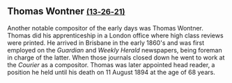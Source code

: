 ## Thomas Wontner <small>[(13‑26‑21)](https://brisbane.discovereverafter.com/profile/31958933 "Go to Memorial Information" )</small>

Another notable compositor of the early days was Thomas Wontner. Thomas did his apprenticeship in a London office where high class reviews were printed. He arrived in Brisbane in the early 1860's and was first employed on the *Guardian* and *Weekly Herald* newspapers, being foreman in charge of the latter. When those journals closed down he went to work at the *Courier* as a compositor. Thomas was later appointed head reader, a position he held until his death on 11 August 1894 at the age of 68 years.
